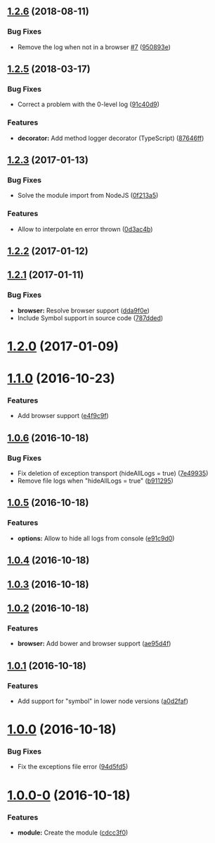 <a name="1.2.6"></a>
## [1.2.6](https://github.com/EastolfiWebDev/JSW-Logger/compare/1.2.5...v1.2.6) (2018-08-11)


### Bug Fixes

* Remove the log when not in a browser [#7](https://github.com/EastolfiWebDev/JSW-Logger/issues/7) ([950893e](https://github.com/EastolfiWebDev/JSW-Logger/commit/950893e))



<a name="1.2.5"></a>
## [1.2.5](https://github.com/EastolfiWebDev/JSW-Logger/compare/1.2.4...1.2.5) (2018-03-17)


### Bug Fixes

* Correct a problem with the 0-level log ([91c40d9](https://github.com/EastolfiWebDev/JSW-Logger/commit/91c40d9))


### Features

* **decorator:** Add method logger decorator (TypeScript) ([87646ff](https://github.com/EastolfiWebDev/JSW-Logger/commit/87646ff))



<a name="1.2.3"></a>
## [1.2.3](https://github.com/EastolfiWebDev/JSW-Logger/compare/1.2.2...1.2.3) (2017-01-13)


### Bug Fixes

* Solve the module import from NodeJS ([0f213a5](https://github.com/EastolfiWebDev/JSW-Logger/commit/0f213a5))


### Features

* Allow to interpolate en error thrown ([0d3ac4b](https://github.com/EastolfiWebDev/JSW-Logger/commit/0d3ac4b))



<a name="1.2.2"></a>
## [1.2.2](https://github.com/EastolfiWebDev/JSW-Logger/compare/1.2.1...1.2.2) (2017-01-12)



<a name="1.2.1"></a>
## [1.2.1](https://github.com/EastolfiWebDev/JSW-Logger/compare/1.2.0...1.2.1) (2017-01-11)


### Bug Fixes

* **browser:** Resolve browser support ([dda9f0e](https://github.com/EastolfiWebDev/JSW-Logger/commit/dda9f0e))
* Include Symbol support in source code ([787dded](https://github.com/EastolfiWebDev/JSW-Logger/commit/787dded))



<a name="1.2.0"></a>
# [1.2.0](https://github.com/EastolfiWebDev/JSW-Logger/compare/1.1.0...1.2.0) (2017-01-09)



<a name="1.1.0"></a>
# [1.1.0](https://github.com/EastolfiWebDev/JSW-Logger/compare/v1.0.6...1.1.0) (2016-10-23)


### Features

* Add browser support ([e4f9c9f](https://github.com/EastolfiWebDev/JSW-Logger/commit/e4f9c9f))



<a name="1.0.6"></a>
## [1.0.6](https://github.com/EastolfiWebDev/JSW-Logger/compare/v1.0.5...v1.0.6) (2016-10-18)


### Bug Fixes

* Fix deletion of exception transport (hideAllLogs = true) ([7e49935](https://github.com/EastolfiWebDev/JSW-Logger/commit/7e49935))
* Remove file logs when "hideAllLogs = true" ([b911295](https://github.com/EastolfiWebDev/JSW-Logger/commit/b911295))



<a name="1.0.5"></a>
## [1.0.5](https://github.com/EastolfiWebDev/JSW-Logger/compare/v1.0.4...v1.0.5) (2016-10-18)


### Features

* **options:** Allow to hide all logs from console ([e91c9d0](https://github.com/EastolfiWebDev/JSW-Logger/commit/e91c9d0))



<a name="1.0.4"></a>
## [1.0.4](https://github.com/EastolfiWebDev/JSW-Logger/compare/v1.0.3...v1.0.4) (2016-10-18)



<a name="1.0.3"></a>
## [1.0.3](https://github.com/EastolfiWebDev/JSW-Logger/compare/v1.0.2...v1.0.3) (2016-10-18)



<a name="1.0.2"></a>
## [1.0.2](https://github.com/EastolfiWebDev/JSW-Logger/compare/v1.0.1...v1.0.2) (2016-10-18)


### Features

* **browser:** Add bower and browser support ([ae95d4f](https://github.com/EastolfiWebDev/JSW-Logger/commit/ae95d4f))



<a name="1.0.1"></a>
## [1.0.1](https://github.com/EastolfiWebDev/JSW-Logger/compare/v1.0.0...v1.0.1) (2016-10-18)


### Features

* Add support for "symbol" in lower node versions ([a0d2faf](https://github.com/EastolfiWebDev/JSW-Logger/commit/a0d2faf))



<a name="1.0.0"></a>
# [1.0.0](https://github.com/EastolfiWebDev/JSW-Logger/compare/v1.0.0-0...v1.0.0) (2016-10-18)


### Bug Fixes

* Fix the exceptions file error ([94d5fd5](https://github.com/EastolfiWebDev/JSW-Logger/commit/94d5fd5))



<a name="1.0.0-0"></a>
# [1.0.0-0](https://github.com/EastolfiWebDev/JSW-Logger/compare/cdcc3f0...v1.0.0-0) (2016-10-18)


### Features

* **module:** Create the module ([cdcc3f0](https://github.com/EastolfiWebDev/JSW-Logger/commit/cdcc3f0))




